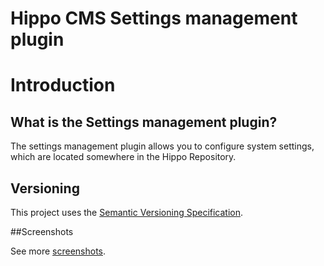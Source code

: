 <!--
  Copyright 2013 Hippo B.V. (http://www.onehippo.com)

  Licensed under the Apache License, Version 2.0 (the "License");
  you may not use this file except in compliance with the License.
  You may obtain a copy of the License at

   http://www.apache.org/licenses/LICENSE-2.0

  Unless required by applicable law or agreed to in writing, software
  distributed under the License is distributed on an "AS IS" BASIS,
  WITHOUT WARRANTIES OR CONDITIONS OF ANY KIND, either express or implied.
  See the License for the specific language governing permissions and
  limitations under the License.
  -->
Hippo CMS Settings management plugin
====================================

# Introduction

## What is the Settings management plugin?

The settings management plugin allows you to configure system settings, which are located somewhere in the Hippo Repository.

## Versioning

This project uses the [Semantic Versioning Specification](http://semver.org/).

##Screenshots

See more [screenshots](screenshots.html).